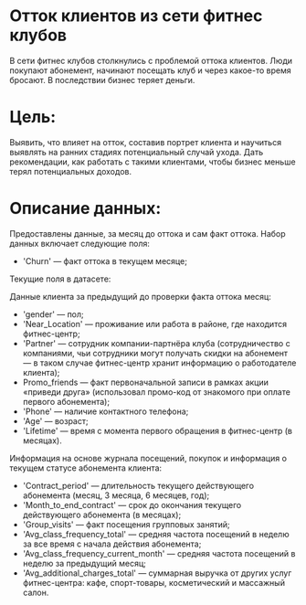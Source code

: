 # Отток клиентов из сети фитнес клубов
В сети фитнес клубов столкнулись с проблемой оттока клиентов. Люди покупают абонемент, начинают посещать клуб и через какое-то время бросают. В последствии бизнес теряет деньги.
# Цель:
Выявить, что влияет на отток, составив портрет клиента и научиться выявлять на ранних стадиях потенциальный случай ухода. Дать рекомендации, как работать с такими клиентами, чтобы бизнес меньше терял потенциальных доходов.
# Описание данных:
 Предоставлены данные, за месяц до оттока и сам факт оттока. Набор данных включает следующие поля:
- 'Churn' — факт оттока в текущем месяце;

Текущие поля в датасете:

Данные клиента за предыдущий до проверки факта оттока месяц:
- 'gender' — пол;
- 'Near_Location' — проживание или работа в районе, где находится фитнес-центр;
- 'Partner' — сотрудник компании-партнёра клуба (сотрудничество с компаниями, чьи сотрудники могут получать скидки на абонемент — в таком случае фитнес-центр хранит информацию о работодателе клиента);
- Promo_friends — факт первоначальной записи в рамках акции «приведи друга» (использовал промо-код от знакомого при оплате первого абонемента);
- 'Phone' — наличие контактного телефона;
- 'Age' — возраст;
- 'Lifetime' — время с момента первого обращения в фитнес-центр (в месяцах).

Информация на основе журнала посещений, покупок и информация о текущем статусе абонемента клиента:
- 'Contract_period' — длительность текущего действующего абонемента (месяц, 3 месяца, 6 месяцев, год);
- 'Month_to_end_contract' — срок до окончания текущего действующего абонемента (в месяцах);
- 'Group_visits' — факт посещения групповых занятий;
- 'Avg_class_frequency_total' — средняя частота посещений в неделю за все время с начала действия абонемента;
- 'Avg_class_frequency_current_month' — средняя частота посещений в неделю за предыдущий месяц;
- 'Avg_additional_charges_total' — суммарная выручка от других услуг фитнес-центра: кафе, спорт-товары, косметический и массажный салон.
